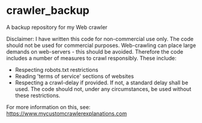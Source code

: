 # crawler_backup
A backup repository for my Web crawler

Disclaimer:
I have written this code for non-commercial use only.
The code should not be used for commercial purposes.
Web-crawling can place large demands on web-servers - this should be avoided.
Therefore the code includes a number of measures to crawl responsibly.
These include:
- Respecting robots.txt restrictions
- Reading 'terms of service' sections of websites
- Respecting a crawl-delay if provided. If not, a standard delay shall be used.
The code should not, under any circumstances, be used without these restrictions.

For more information on this, see: https://www.mycustomcrawlerexplanations.com
